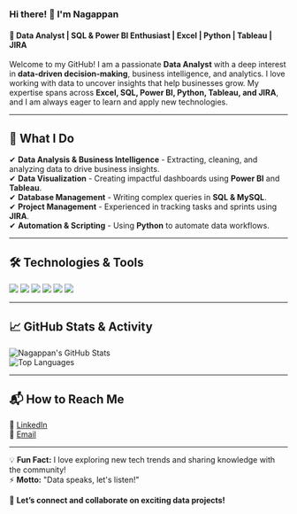 ### Hi there! 👋 I'm Nagappan  
#### 🚀 Data Analyst | SQL & Power BI Enthusiast | Excel | Python | Tableau | JIRA  

Welcome to my GitHub! I am a passionate **Data Analyst** with a deep interest in **data-driven decision-making**, business intelligence, and analytics. I love working with data to uncover insights that help businesses grow. My expertise spans across **Excel, SQL, Power BI, Python, Tableau, and JIRA**, and I am always eager to learn and apply new technologies.

---

## 🚀 What I Do  
✔ **Data Analysis & Business Intelligence** - Extracting, cleaning, and analyzing data to drive business insights.  
✔ **Data Visualization** - Creating impactful dashboards using **Power BI** and **Tableau**.  
✔ **Database Management** - Writing complex queries in **SQL & MySQL**.  
✔ **Project Management** - Experienced in tracking tasks and sprints using **JIRA**.  
✔ **Automation & Scripting** - Using **Python** to automate data workflows.

---

## 🛠️ Technologies & Tools  
<p align="left">
  <img src="https://img.shields.io/badge/Python-3776AB?style=for-the-badge&logo=python&logoColor=white" />
  <img src="https://img.shields.io/badge/MySQL-4479A1?style=for-the-badge&logo=mysql&logoColor=white" />
  <img src="https://img.shields.io/badge/Tableau-E97627?style=for-the-badge&logo=tableau&logoColor=white" />
  <img src="https://img.shields.io/badge/Power%20BI-F2C811?style=for-the-badge&logo=power-bi&logoColor=black" />
  <img src="https://img.shields.io/badge/Microsoft%20Excel-217346?style=for-the-badge&logo=microsoft-excel&logoColor=white" />
  <img src="https://img.shields.io/badge/JIRA-0052CC?style=for-the-badge&logo=jira&logoColor=white" />
</p>

---

## 📈 GitHub Stats & Activity  
![Nagappan's GitHub Stats](https://github-readme-stats.vercel.app/api?username=YourGitHubUsername&show_icons=true&theme=radical)  
![Top Languages](https://github-readme-stats.vercel.app/api/top-langs/?username=YourGitHubUsername&layout=compact&theme=radical)

---

## 📬 How to Reach Me  
🔗 [LinkedIn](https://www.linkedin.com/in/nagappan555)  
📧 [Email](mailto:vnagappan00@gmail.com)    

---

💡 **Fun Fact:** I love exploring new tech trends and sharing knowledge with the community!  
⚡ **Motto:** "Data speaks, let's listen!"  

🚀 **Let’s connect and collaborate on exciting data projects!**
